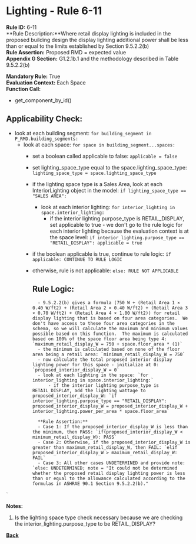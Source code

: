 
# Lighting - Rule 6-11  

**Rule ID:** 6-11   
**Rule Description:**Where retail display lighting is included in the proposed building design the display lighting additional power shall be less than or equal to the limits established by Section 9.5.2.2(b)  
**Rule Assertion:** Proposed RMD = expected value  
**Appendix G Section:** G1.2.1b.1 and the methodology described in Table 9.5.2.2(b)

**Mandatory Rule:** True  
**Evaluation Context:** Each Space  
**Function Call:**  

- get_component_by_id()

## Applicability Check:  
- look at each building segment: `for building_segment in P_RMD.building_segments:`
    - look at each space: `for space in building_segment...spaces:`
        - set a boolean called applicable to false: `applicable = false`
        - set lighting_space_type equal to the space.lighting_space_type: `lighting_space_type = space.lighting_space_type`
        - if the lighting space type is a Sales Area, look at each InteriorLighting object in the model: `if lighting_space_type == "SALES AREA":`
            - look at each interior lighting: `for interior_lighting in space.interior_lighting:`
                - if the interior lighting purpose_type is RETAIL_DISPLAY, set applicable to true - we don't go to the rule logic for each interior lighting because the evaluation context is at the space level: `if interior_lighting.purpose_type == "RETAIL_DISPLAY": applicable = true`
        - if the boolean applicable is true, continue to rule logic: `if applicable: CONTINUE TO RULE LOGIC`
        - otherwise, rule is not applicable: `else: RULE NOT APPLICABLE`
     
            ## Rule Logic:
                - 9.5.2.2(b) gives a formula (750 W + (Retail Area 1 × 0.40 W/ft2) + (Retail Area 2 × 0.40 W/ft2) + (Retail Area 3 × 0.70 W/ft2) + (Retail Area 4 × 1.00 W/ft2)) for retail display lighting that is based on four area categories.  We don't have access to these four area categories in the schema, so we will calculate the maximum and minimum values possible based on this function.  The maximum is calculated based on 100% of the space floor area being type 4: `maximum_retail_display_W = 750 + space.floor_area * (1)`
                - the minimum is calculated based on none of the floor area being a retail area: `minimum_retail_display_W = 750`
                - now calculate the total proposed interior display lighting power for this space - initialize at 0: `proposed_interior_display_W = 0`
                - look at each lighting in the space: `for interior_lighting in space.interior_lighting:`
                    - if the interior lighting purpose_type is RETAIL_DISPLAY, add the lighting wattage to proposed_interior_display_W: `if interior_lighting.purpose_type == "RETAIL_DISPLAY": proposed_interior_display_W = proposed_interior_display_W + interior_lighting.power_per_area * space.floor_area`

                **Rule Assertion:**
                - Case 1: If the proposed_interior_display_W is less than the minimum, then PASS: `if(proposed_interior_display_W < minimum_retail_display_W): PASS`
                - Case 2: Otherwise, if the proposed_interior_display_W is greater than maximum_retail_display_W, then FAIL: `elif proposed_interior_display_W > maximum_retail_display_W: FAIL`
                - Case 3: All other cases UNDETERMINED and provide note: `else: UNDETERMINED; note = "It could not be determined whether the proposed retail display lighting power is less than or equal to the allowance calculated according to the formulas in ASHRAE 90.1 Section 9.5.2.2(b)."

`


**Notes:**
1.  Is the lighting space type check necessary because we are checking the interior_lighting.purpose_type to be RETAIL_DISPLAY?

**[Back](../_toc.md)**


